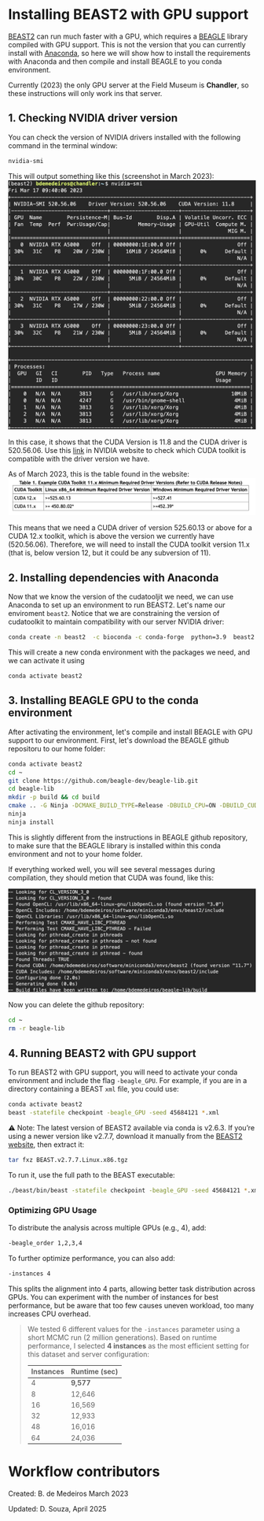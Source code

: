 # Installing BEAST2 with GPU support

[BEAST2](https://www.beast2.org) can run much faster with a GPU, which requires a [BEAGLE](https://github.com/beagle-dev/beagle-lib) library compiled with GPU support. This is not the version that you can currently install with [Anaconda](https://anaconda.org), so here we will show how to install the requirements with Anaconda and then compile and install BEAGLE to you conda environment.

Currently (2023) the only GPU server at the Field Museum is **Chandler**, so these instructions will only work ins that server.



## 1. Checking NVIDIA driver version

You can check the version of NVIDIA drivers installed with the following command in the terminal window:

```sh
nvidia-smi
```

This will output something like this (screenshot in March 2023):
![nvidia-smi](images/nvidia-smi.png)

In this case, it shows that the CUDA Version is 11.8 and the CUDA driver is 520.56.06. Use this [link](https://docs.nvidia.com/deploy/cuda-compatibility/#minor-version-compatibility) in NVIDIA website to check which CUDA toolkit is compatible with the driver version we have.

As of March 2023, this is the table found in the website:
![nvidia cuda compatibility table](images/nvidia-cuda-table.png)

This means that we need a CUDA driver of version 525.60.13 or above for a CUDA 12.x toolkit, which is above the version we currently have (520.56.06). Therefore, we will need to install the CUDA toolkit version 11.x (that is, below version 12, but it could be any subversion of 11).



## 2. Installing dependencies with Anaconda

Now that we know the version of the cudatooljit we need, we can use Anaconda to set up an environment to run BEAST2. Let's name our enviroment `beast2`. Notice that we are constraining the version of cudatoolkit to maintain compatibility with our server NVIDIA driver:

```sh
conda create -n beast2  -c bioconda -c conda-forge  python=3.9  beast2 gcc cmake autoconf automake libtool subversion pkg-config  cudatoolkit-dev=11  setuptools cmake make ninja
```

This will create a new conda environment with the packages we need, and we can activate it using
```sh
conda activate beast2
```


## 3. Installing BEAGLE GPU to the conda environment

After activating the environment, let's compile and install BEAGLE with GPU support to our environment. First, let's download the BEAGLE github repositoru to our home folder:

```sh
conda activate beast2
cd ~
git clone https://github.com/beagle-dev/beagle-lib.git
cd beagle-lib
mkdir -p build && cd build
cmake .. -G Ninja -DCMAKE_BUILD_TYPE=Release -DBUILD_CPU=ON -DBUILD_CUDA=ON -DBUILD_OPENCL=OFF
ninja
ninja install
```

This is slightly different from the instructions in BEAGLE github repository, to make sure that the BEAGLE library is installed within this conda environment and not to your home folder.

If everything worked well, you will see several messages during compilation, they should metion that CUDA was found, like this:

![beagle compilation](images/beagle-compilation.png)

Now you can delete the github repository:
```sh
cd ~
rm -r beagle-lib
```


## 4. Running BEAST2 with GPU support

To run BEAST2 with GPU support, you will need to activate your conda environment and include the flag `-beagle_GPU`. For example, if you are in a directory containing a BEAST `xml` file, you could use:

```sh
conda activate beast2
beast -statefile checkpoint -beagle_GPU -seed 45684121 *.xml
```

⚠️ Note: The latest version of BEAST2 available via conda is v2.6.3.
If you’re using a newer version like v2.7.7, download it manually from the [BEAST2 website](https://www.beast2.org/), then extract it:
```sh
tar fxz BEAST.v2.7.7.Linux.x86.tgz
```

To run it, use the full path to the BEAST executable:

```sh
./beast/bin/beast -statefile checkpoint -beagle_GPU -seed 45684121 *.xml
```

### Optimizing GPU Usage

To distribute the analysis across multiple GPUs (e.g., 4), add:
```sh
-beagle_order 1,2,3,4
```

To further optimize performance, you can also add:
```sh
-instances 4
```

This splits the alignment into 4 parts, allowing better task distribution across GPUs. You can experiment with the number of instances for best performance, but be aware that too few causes uneven workload, too many increases CPU overhead.

> We tested 6 different values for the `-instances` parameter using a short MCMC run (2 million generations). Based on runtime performance, I selected **4 instances** as the most efficient setting for this dataset and server configuration:
>
> | Instances | Runtime (sec) |
> |-----------|----------------|
> | 4         | **9,577**      |
> | 8         | 12,646         |
> | 16        | 16,569         |
> | 32        | 12,933         |
> | 48        | 16,016         |
> | 64        | 24,036         |


# Workflow contributors
Created: B. de Medeiros March 2023

Updated: D. Souza, April 2025
